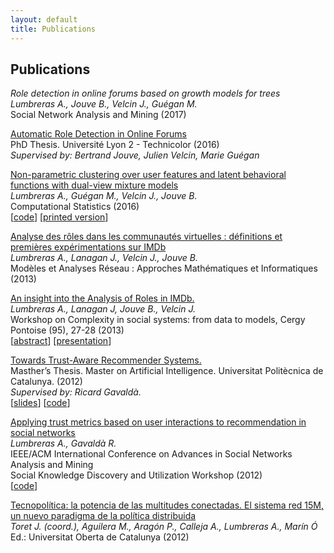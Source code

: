 ```yaml
---
layout: default
title: Publications
---
```


## Publications

_Role detection in online forums based on growth models for trees_<br>
*Lumbreras A., Jouve B., Velcin J., Guégan M.* <br>
Social Network Analysis and Mining (2017)

[Automatic Role Detection in Online Forums](https://tel.archives-ouvertes.fr/tel-01439342/) <br>
PhD Thesis. Université Lyon 2 - Technicolor (2016) <br>
*Supervised by: Bertrand Jouve, Julien Velcin, Marie Guégan* <br>

[Non-parametric clustering over user features and latent behavioral functions with dual-view mixture models](https://github.com/alumbreras/Dual-DPGMM/blob/master/doc/ComputStat%20submission/dualview_clustering_camera.pdf)  <br>
*Lumbreras A., Guégan M., Velcin J., Jouve B.* <br>
Computational Statistics (2016)   <br>
[[code](https://github.com/alumbreras/Dual-DPGMM)] [[printed version](http://link.springer.com/article/10.1007/s00180-016-0668-0)]

[Analyse des rôles dans les communautés virtuelles : définitions et premières expérimentations sur IMDb](http://arxiv.org/ftp/arxiv/papers/1309/1309.7187.pdf) <br>
*Lumbreras A., Lanagan J., Velcin J.,  Jouve B.* <br>
Modèles et Analyses Réseau : Approches Mathématiques et Informatiques (2013)

[An insight into the Analysis of Roles in IMDb.](http://complexity-in-social-systems.u-cergy.fr/?page_id=326)   <br>
*Lumbreras A., Lanagan J, Jouve B., Velcin J.* <br>
Workshop on Complexity in social systems: from data to models, Cergy Pontoise (95), 27-28 (2013) <br>
[[abstract](http://albertolumbreras.net/files/Lumbreras_et_al_2013_1.pdf)] [[presentation](http://albertolumbreras.net/files/Lumbreras_et_al_2013_1_slides.pdf)]

[Towards Trust-Aware Recommender Systems.](http://albertolumbreras.net/files/Lumbreras_MasterThesis.pdf) <br>
Masther’s Thesis. Master on Artificial Intelligence. Universitat Politècnica de Catalunya. (2012) <br>
*Supervised by: Ricard Gavaldà.* <br>
[[slides](http://www.slideshare.net/anarcaster/towards-trustaware-recommender-systems)] [[code](https://bitbucket.org/alumbreras/trust-aware-recommender-system-for-tweets)]

[Applying trust metrics based on user interactions to recommendation in social networks](http://albertolumbreras.net/files/Lumbreras_Gavalda_ASONAM_2012_extversion.pdf)  <br> 
*Lumbreras A., Gavaldà R.* <br>
IEEE/ACM International Conference on Advances in Social Networks Analysis and Mining    <br>
Social Knowledge Discovery and Utilization Workshop  (2012)  <br> 
[[code](https://bitbucket.org/alumbreras/trust-aware-recommender-system-for-tweets/)]

[Tecnopolítica: la potencia de las multitudes conectadas. El sistema red 15M, un nuevo paradigma de la política distribuida](http://tecnopolitica.net/sites/default/files/1878-5799-3-PB%20%282%29.pdf)   <br>
*Toret J. (coord.), Aguilera M., Aragón P., Calleja A., Lumbreras A., Marín Ó* <br>
Ed.: Universitat Oberta de Catalunya (2012)  
